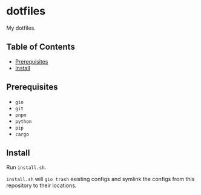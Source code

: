# dotfiles

My dotfiles.

## Table of Contents

<!--toc:start-->

- [Prerequisites](#prerequisites)
- [Install](#install)
<!--toc:end-->

## Prerequisites

- `gio`
- `git`
- `pnpm`
- `python`
- `pip`
- `cargo`

## Install

Run `install.sh`.

`install.sh` will `gio trash` existing configs and symlink the configs from this repository to their locations.
